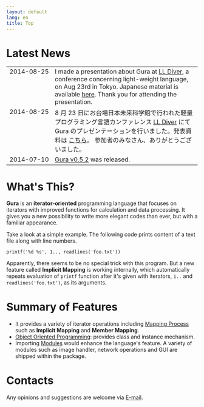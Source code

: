 ```yaml
---
layout: default
lang: en
title: Top
---
```


# Latest News

<table>
<tr><td valign="top" style="white-space:nowrap">2014-08-25</td><td>
I made a presentation about Gura at <a href="http://ll.jus.or.jp/2014/">LL Diver</a>,
a conference concerning light-weight language, on Aug 23rd in Tokyo.
Japanese material is available
<a href="http://www.slideshare.net/ypsitau/gura-introduction-37974595">here</a>.
Thank you for attending the presentation.
</td></tr>
<tr><td valign="top" style="white-space:nowrap">2014-08-25</td><td>
8 月 23 日にお台場日本未来科学館で行われた軽量プログラミング言語カンファレンス
<a href="http://ll.jus.or.jp/2014/">LL Diver</a> にて
Gura のプレゼンテーションを行いました。発表資料は
<a href="http://www.slideshare.net/ypsitau/gura-introduction-37974595">こちら</a>。
参加者のみなさん、ありがとうございました。
</td></tr>
<tr><td valign="top" style="white-space:nowrap">2014-07-10</td><td><a href="Download.html">Gura v0.5.2</a> was released.</td></tr>
</table>


# What's This?

**Gura** is an **iterator-oriented** programming language
that focuses on iterators with improved functions for calculation and data processing.
It gives you a new possibility to write more elegant codes than ever,
but with a familiar appearance.

Take a look at a simple example.
The following code prints content of a text file along with line numbers.

    printf('%d %s', 1.., readlines('foo.txt'))

Apparently, there seems to be no special trick with this program.
But a new feature called **Implicit Mapping** is working internally,
which automatically repeats evaluation of `printf` function
after it's given with iterators, `1..` and `readlines('foo.txt')`, as its arguments.

# Summary of Features

* It provides a variety of iterator operations including [Mapping Process](documents/Mapping-Process.html)
  such as **Implicit Mapping** and **Member Mapping**.
* [Object Oriented Programming](documents/Object-Oriented-Programming.html):
  provides class and instance mechanism.
* Importing [Modules](documents/Module.html) would enhance the language's feature.
  A variety of modules such as image handler, network operations and GUI are shipped within the package.

# Contacts

Any opinions and suggestions are welcome via [E-mail](mailto:ypsitau@nifty.com).
